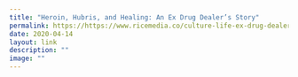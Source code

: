 ```yaml
---
title: "Heroin, Hubris, and Healing: An Ex Drug Dealer’s Story"
permalink: https://https://www.ricemedia.co/culture-life-ex-drug-dealer-story-ncada/
date: 2020-04-14
layout: link
description: ""
image: ""
---
```

